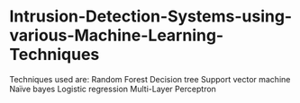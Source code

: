 # Intrusion-Detection-Systems-using-various-Machine-Learning-Techniques
Techniques used are:
Random Forest
Decision tree
Support vector machine
Naïve bayes
Logistic regression
Multi-Layer Perceptron

